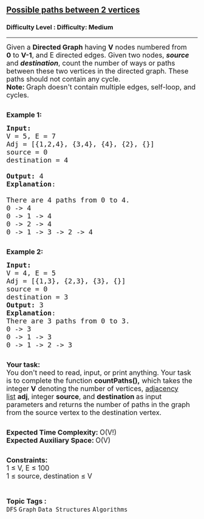 <h2><a href="https://www.geeksforgeeks.org/problems/possible-paths-between-2-vertices-1587115620/1?page=1&difficulty=Medium&status=unsolved&sortBy=submissions">Possible paths between 2 vertices</a></h2><h3>Difficulty Level : Difficulty: Medium</h3><hr><div class="problems_problem_content__Xm_eO"><p><span style="font-size: 18px;">Given a <strong>Directed Graph</strong> having <strong>V</strong> nodes numbered from <strong>0</strong>&nbsp;to <strong>V-1</strong>, and E&nbsp;directed edges. Given two nodes,&nbsp;<em><strong>source </strong></em>and <em><strong>destination</strong></em>, count the number of ways or paths between these two vertices in the&nbsp;directed graph. These paths should not&nbsp;contain any cycle.<br><strong>Note:&nbsp;</strong>Graph doesn't contain multiple edges, self-loop, and cycles.</span></p>
<p><br><span style="font-size: 18px;"><strong>Example 1:</strong></span></p>
<pre><span style="font-size: 18px;"><strong>Input:
</strong></span><span style="font-size: 18px;">V = 5, E = 7
Adj = [{1,2,4}, {3,4}, {4}, {2}, {}]
source = 0&nbsp;
destination = 4
</span><span style="font-size: 18px;">
<strong>Output:</strong> 4
<strong>Explanation</strong>: 
</span><img src="https://media.geeksforgeeks.org/img-practice/PROD/addEditProblem/701246/Web/Other/65d4d77c-2d10-4466-b9c3-9ff5503b6fda_1685086895.png" alt=""><span style="font-size: 18px;">
There are 4 paths from 0 to 4.
0 -&gt; 4
0 -&gt; 1 -&gt; 4
0 -&gt; 2 -&gt; 4
0 -&gt; 1 -&gt; 3 -&gt; 2 -&gt; 4</span>
</pre>
<p><br><span style="font-size: 18px;"><strong>Example 2:</strong></span></p>
<pre><span style="font-size: 18px;"><strong>Input:
</strong>V = 4, E = 5
Adj = [{1,3}, {2,3}, {3}, {}]
source = 0&nbsp;
destination = 3</span><span style="font-size: 18px;">
<strong>Output:</strong> 3
<strong>Explanation</strong>:
</span><img src="https://media.geeksforgeeks.org/img-practice/PROD/addEditProblem/701246/Web/Other/ba0bea3a-cd8c-4429-9f7a-82093d260a53_1685086895.png" alt="">
<span style="font-size: 18px;">There are 3 paths from 0 to 3.
0 -&gt; 3
0 -&gt; 1 -&gt; 3
0 -&gt; 1 -&gt; 2 -&gt; 3
</span></pre>
<p><br><span style="font-size: 18px;"><strong>Your task:</strong><br>You don't need to read, input, or print anything. Your task is to complete the function&nbsp;<strong>countPaths(),</strong>&nbsp;which takes the integer <strong>V</strong> denoting the number of vertices, <a href="https://www.geeksforgeeks.org/graph-and-its-representations/">adjacency list</a>&nbsp;<strong>adj</strong>, integer <strong>source</strong>, and <strong>destination </strong>as input parameters and returns the number of paths in the graph from the source vertex to the destination vertex.</span></p>
<p><br><span style="font-size: 18px;"><strong>Expected Time Complexity:&nbsp;</strong>O(V!)<br><strong>Expected Auxiliary Space:&nbsp;</strong>O(V)</span></p>
<p><br><span style="font-size: 18px;"><strong>Constraints:</strong><br>1 ≤ V, E ≤ 100<br>1 ≤ source, destination&nbsp;≤ V</span></p></div><br><p><span style=font-size:18px><strong>Topic Tags : </strong><br><code>DFS</code>&nbsp;<code>Graph</code>&nbsp;<code>Data Structures</code>&nbsp;<code>Algorithms</code>&nbsp;